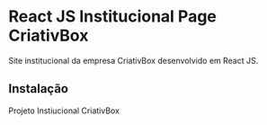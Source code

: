 # React JS Institucional Page CriativBox

Site institucional da empresa CriativBox desenvolvido em React JS.

## Instalação

Projeto Instiucional CriativBox